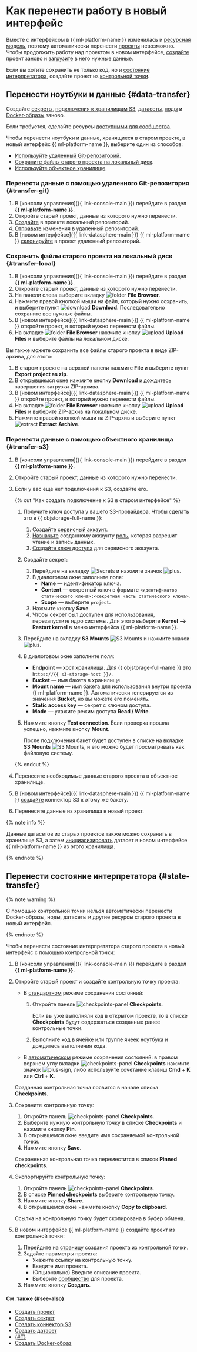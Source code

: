 # Как перенести работу в новый интерфейс

Вместе с интерфейсом в {{ ml-platform-name }} изменилась и [ресурсная модель](../concepts/resource-model.md), поэтому автоматически перенести [проекты](../concepts/project.md) невозможно. Чтобы продолжить работу над проектом в новом интерфейсе, [создайте](../operations/projects/create.md) проект заново и [загрузите](#data-transfer) в него нужные данные.

Если вы хотите сохранить не только код, но и [состояние интерпретатора](../concepts/save-state.md), создайте проект из [контрольной точки](#state-transfer).

## Перенести ноутбуки и данные {#data-transfer}

Создайте [секреты](data/secrets.md#create), [подключения к хранилищам S3](data/connect-to-s3.md#s3-create), [датасеты](../concepts/dataset.md#init), [ноды](deploy/node-create.md) и [Docker-образы](user-images.md#docker-create) заново.

Если требуется, сделайте ресурсы [доступными для сообщества](../concepts/resource-model.md#sharing).

Чтобы перенести ноутбуки и данные, хранящиеся в старом проекте, в новый интерфейс {{ ml-platform-name }}, выберите один из способов:
* [Используйте удаленный Git-репозиторий](#transfer-git).
* [Сохраните файлы старого проекта на локальный диск](#transfer-local).
* [Используйте объектное хранилище](#transfer-s3).

### Перенести данные с помощью удаленного Git-репозитория {#transfer-git}

1. В [консоли управления]({{ link-console-main }}) перейдите в раздел **{{ ml-platform-name }}**.
1. Откройте старый проект, данные из которого нужно перенести.
1. [Создайте](./projects/work-with-git.md#init) в проекте локальный репозиторий.
1. [Отправьте](./projects/work-with-git.md#push) изменения в удаленный репозиторий.
1. В [новом интерфейсе]({{ link-datasphere-main }}) {{ ml-platform-name }} [склонируйте](./projects/work-with-git.md#clone) в проект удаленный репозиторий. 

### Сохранить файлы старого проекта на локальный диск {#transfer-local}

1. В [консоли управления]({{ link-console-main }}) перейдите в раздел **{{ ml-platform-name }}**.
1. Откройте старый проект, данные из которого нужно перенести.
1. На панели слева выберите вкладку ![folder](../../_assets/datasphere/jupyterlab/folder.svg) **File Browser**.
1. Нажмите правой кнопкой мыши на файл, который нужно сохранить, и выберите пункт ![download](../../_assets/datasphere/jupyterlab/download.svg) **Download**. Последовательно сохраните все нужные файлы.
1. В [новом интерфейсе]({{ link-datasphere-main }}) {{ ml-platform-name }} откройте проект, в который нужно перенести файлы.
1. На вкладке ![folder](../../_assets/datasphere/jupyterlab/folder.svg) **File Browser** нажмите кнопку ![upload](../../_assets/datasphere/jupyterlab/upload.svg) **Upload Files** и выберите файлы на локальном диске.

Вы также можете сохранить все файлы старого проекта в виде ZIP-архива, для этого:
1. В старом проекте на верхней панели нажмите **File** и выберите пункт **Export project as zip**.
1. В открывшемся окне нажмите кнопку **Download** и дождитесь завершения загрузки ZIP-архива.
1. В [новом интерфейсе]({{ link-datasphere-main }}) {{ ml-platform-name }} откройте проект, в который нужно перенести файлы.
1. На вкладке ![folder](../../_assets/datasphere/jupyterlab/folder.svg) **File Browser** нажмите кнопку ![upload](../../_assets/datasphere/jupyterlab/upload.svg) **Upload Files** и выберите ZIP-архив на локальном диске.
1. Нажмите правой кнопкой мыши на ZIP-архив и выберите пункт ![extract](../../_assets/datasphere/jupyterlab/extract.svg) **Extract Archive**.

### Перенести данные с помощью объектного хранилища {#transfer-s3}

1. В [консоли управления]({{ link-console-main }}) перейдите в раздел **{{ ml-platform-name }}**.
1. Откройте старый проект, данные из которого нужно перенести.
1. Если у вас еще нет подключения к S3, создайте его.

   {% cut "Как создать подключение к S3 в старом интерфейсе" %} 

   1. Получите ключ доступа у вашего S3-провайдера. Чтобы сделать это в {{ objstorage-full-name }}:
        1. [Создайте сервисный аккаунт](../../iam/operations/sa/create.md). 
        1. [Назначьте](../../iam/operations/sa/assign-role-for-sa.md) созданному аккаунту [роль](../../storage/security/index.md), которая разрешит чтение и запись данных.
        1. [Создайте ключ доступа](../../iam/operations/sa/create-access-key.md) для сервисного аккаунта.
   1. Создайте секрет:
        1. Перейдите на вкладку ![Secrets](../../_assets/datasphere/jupyterlab/secret.svg) и нажмите значок ![plus](../../_assets/datasphere/jupyterlab/add.svg).
        1. В диалоговом окне заполните поля:
            * **Name** — идентификатор ключа.
            * **Content** — секретный ключ в формате `<идентификатор статического ключа>:<секретная часть статического ключа>`.
            * **Scope** — выберите `project`.
        1. Нажмите кнопку **Save**.
        1. Чтобы секрет был доступен для использования, перезапустите ядро системы. Для этого выберите **Kernel ⟶ Restart kernel** в меню интерфейса {{ ml-platform-name }}.
   1. Перейдите на вкладку **S3 Mounts** ![S3 Mounts](../../_assets/datasphere/bucket.svg) и нажмите значок ![plus](../../_assets/datasphere/jupyterlab/add.svg).
   1. В диалоговом окне заполните поля:
        * **Endpoint** — хост хранилища. Для {{ objstorage-full-name }} это `https://{{ s3-storage-host }}/`.
        * **Bucket** — имя бакета в хранилище.
        * **Mount name** — имя бакета для использования внутри проекта {{ ml-platform-name }}. Автоматически генерируется из значения **Bucket**, но вы можете его поменять.
        * **Static access key** — секрет с ключом доступа. 
        * **Mode** — укажите режим доступа **Read / Write**.
   1. Нажмите кнопку **Test connection**. Если проверка прошла успешно, нажмите кнопку **Mount**.

        После подключения бакет будет доступен в списке на вкладке **S3 Mounts** ![S3 Mounts](../../_assets/datasphere/bucket.svg), и его можно будет просматривать как файловую систему.

   {% endcut %}

1. Перенесите необходимые данные старого проекта в объектное хранилище.
1. В [новом интерфейсе]({{ link-datasphere-main }}) {{ ml-platform-name }} [создайте](./data/connect-to-s3.md) коннектор S3 к этому же бакету.
1. Перенесите данные из хранилища в новый проект.

{% note info %}

Данные датасетов из старых проектов также можно сохранить в хранилище S3, а затем [инициализировать](../concepts/dataset.md#init) датасет в новом интерфейсе {{ ml-platform-name }} из этого хранилища.

{% endnote %}

## Перенести состояние интерпретатора {#state-transfer}

{% note warning %}

С помощью контрольной точки нельзя автоматически перенести Docker-образы, ноды, датасеты и другие ресурсы старого проекта в новый интерфейс.

{% endnote %}

Чтобы перенести состояние интерпретатора старого проекта в новый интерфейс с помощью контрольной точки:
1. В [консоли управления]({{ link-console-main }}) перейдите в раздел **{{ ml-platform-name }}**.
1. Откройте старый проект и создайте контрольную точку проекта:
    * В [стандартном](../concepts/save-state.md#default-save) режиме сохранения состояний:
        1. Откройте панель ![checkpoints-panel](../../_assets/datasphere/jupyterlab/checkpoints-panel.svg) **Checkpoints**.

            Если вы уже выполняли код в открытом проекте, то в списке **Checkpoints** будут содержаться созданные ранее контрольные точки.
        1. Выполните код в ячейке или группе ячеек ноутбука и дождитесь выполнения кода.
    * В [автоматическом](../concepts/save-state.md#auto-save) режиме сохранения состояний: в правом верхнем углу вкладки ![checkpoints-panel](../../_assets/datasphere/jupyterlab/checkpoints-panel.svg) **Checkpoints** нажмите значок ![plus-sign](../../_assets/plus-sign.svg), либо используйте сочетание клавиш **Cmd** + **K** или **Ctrl** + **K**.

    Созданная контрольная точка появится в начале списка **Checkpoints**.
1. Сохраните контрольную точку:
    1. Откройте панель ![checkpoints-panel](../../_assets/datasphere/jupyterlab/checkpoints-panel.svg) **Checkpoints**.
    1. Выберите нужную контрольную точку в списке **Checkpoints** и нажмите кнопку **Pin**.
    1. В открывшемся окне введите имя сохраняемой контрольной точки.
    1. Нажмите кнопку **Save**.

    Сохраненная контрольная точка переместится в список **Pinned checkpoints**.
1. Экспортируйте контрольную точку:
    1. Откройте панель ![checkpoints-panel](../../_assets/datasphere/jupyterlab/checkpoints-panel.svg) **Checkpoints**.
    1. В списке **Pinned checkpoints** выберите контрольную точку.
    1. Нажмите кнопку **Share**.
    1. В открывшемся окне нажмите кнопку **Copy to clipboard**.

    Ссылка на контрольную точку будет скопирована в буфер обмена.
1. В новом интерфейсе {{ ml-platform-name }} создайте проект из контрольной точки:
    1. Перейдите на [страницу](https://datasphere.yandex.ru?create-project-from-previous-version=true) создания проекта из контрольной точки.
    1. Задайте параметры проекта:
        * Укажите ссылку на контрольную точку.
        * Введите имя проекта.
        * (Опционально) Введите описание проекта.
        * Выберите [сообщество](../concepts/community.md) для проекта.
    1. Нажмите кнопку **Создать**.

#### См. также {#see-also}

* [Создать проект](./projects/create.md)
* [Создать секрет](./data/secrets.md#create)
* [Создать коннектор S3](./data/connect-to-s3.md)
* [Создать датасет](../concepts/dataset.md#init)
* [{#T}](./deploy/node-create.md)
* [Создать Docker-образ](user-images.md#create)
